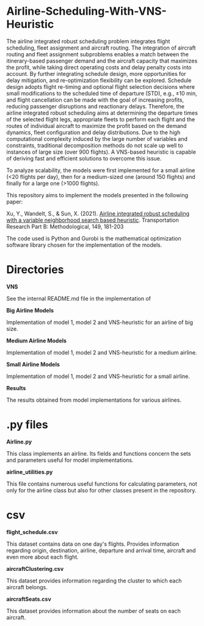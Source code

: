 # Airline-Scheduling-With-VNS-Heuristic
The airline integrated robust scheduling problem integrates flight scheduling, fleet assignment and aircraft routing.
The integration of aircraft routing and fleet assignment subproblems enables a match between the itinerary-based passenger demand and the aircraft capacity that maximizes the profit, while taking direct operating costs and delay penalty costs into account. By further integrating schedule design, more opportunities for delay mitigation, and re-optimization flexibility can be explored. Schedule design adopts flight re-timing and optional flight selection decisions where small modifications to the scheduled time of departure (STD), e.g., ±10 min, and flight cancellation can be made with the goal of increasing profits, reducing passenger disruptions and reactionary delays. Therefore, the airline integrated robust scheduling aims at determining the departure times of the selected flight legs, appropriate fleets to perform each flight and the routes of individual aircraft to maximize the profit based on the demand dynamics, fleet configuration and delay distributions. 
Due to the high computational complexity induced by the large number of variables and constraints, traditional decomposition methods do not scale up well to instances of large size (over 900 flights). A VNS-based heuristic is capable of deriving fast and efficient solutions to overcome this issue.

To analyze scalability, the models were first implemented for a small airline (<20 flights per day), then for a medium-sized one (around 150 flights) and finally for a large one (>1000 flights).

This repository aims to implement the models presented in the following paper:

Xu, Y., Wandelt, S., & Sun, X. (2021). [Airline integrated robust scheduling with a variable neighborhood search based heuristic](https://www.sciencedirect.com/user/identity/landing?code=GuXkMOVgQi6PaRovtDYzYvzioxxSFR2ayyUw9c29&state=retryCounter%3D0%26csrfToken%3D654f3f82-73d7-42ff-b68e-ae8babbc031a%26idpPolicy%3Durn%253Acom%253Aelsevier%253Aidp%253Apolicy%253Aproduct%253Ainst_assoc%26returnUrl%3D%252Fscience%252Farticle%252Fpii%252FS0191261521000850%253Fvia%25253Dihub%26prompt%3Dlogin%26cid%3Darp-9294e37e-4dba-4b2e-ab45-8391d6afa5b4). Transportation Research Part B: Methodological, 149, 181-203

The code used is Python and Gurobi is the mathematical optimization software library chosen for the implementation of the models.

# Directories

**VNS**

See the internal README.md file in the implementation of [](VNS)

**Big Airline Models** 

Implementation of model 1, model 2 and VNS-heuristic for an airline of big size.

**Medium Airline Models**

Implementation of model 1, model 2 and VNS-heuristic for a medium airline.

**Small Airline Models**

Implementation of model 1, model 2 and VNS-heuristic for a small airline.

**Results** 

The results obtained from model implementations for various airlines.  
 


# .py files

**Airline.py**

This class implements an airline. Its fields and functions concern the sets and parameters useful for model implementations. 

**airline_utilities.py**

This file contains numerous useful functions for calculating parameters, not only for the airline class but also for other classes present in the repository.

# csv
**flight_schedule.csv**

This dataset contains data on one day's flights. Provides information regarding origin, destination, airline, departure and arrival time, aircraft and even more about each flight.

**aircraftClustering.csv**

This dataset provides information regarding the cluster to which each aircraft belongs.

**aircraftSeats.csv**

This dataset provides information about the number of seats on each aircraft.


